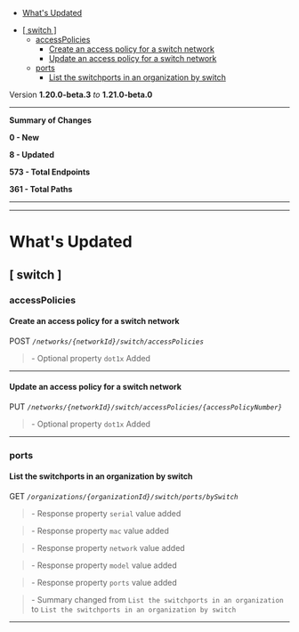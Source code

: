  - [What's Updated](#whats-updated)
  * [\[ switch \]](#-switch-)
    + [accessPolicies](#accesspolicies)
      - [Create an access policy for a switch network](#create-an-access-policy-for-a-switch-network)
      - [Update an access policy for a switch network](#update-an-access-policy-for-a-switch-network)
    + [ports](#ports)
      - [List the switchports in an organization by switch](#list-the-switchports-in-an-organization-by-switch)
 
Version **1.20.0-beta.3** _to_ **1.21.0-beta.0**

* * *

**Summary of Changes**

**0 - New**

**8 - Updated**

**573 - Total Endpoints**

**361 - Total Paths**

* * *

* * *

What's Updated
==============

\[ switch \]
------------

### accessPolicies

#### Create an access policy for a switch network

POST _`/networks/{networkId}/switch/accessPolicies`_

> \- Optional property `dot1x` Added

* * *

#### Update an access policy for a switch network

PUT _`/networks/{networkId}/switch/accessPolicies/{accessPolicyNumber}`_

> \- Optional property `dot1x` Added

* * *

### ports

#### List the switchports in an organization by switch

GET _`/organizations/{organizationId}/switch/ports/bySwitch`_

> \- Response property `serial` value added

> \- Response property `mac` value added

> \- Response property `network` value added

> \- Response property `model` value added

> \- Response property `ports` value added

> \- Summary changed from `List the switchports in an organization` to `List the switchports in an organization by switch`

* * *
